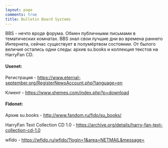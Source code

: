 ```yaml
---
layout: page
comments: true
title: Bulletin Board Systems
---
```


BBS - нечто вроде форума. Обмен публичными письмами в тематических комнатах. BBS знал свои лучшие дни во времена раннего Интернета, сейчас существует в полумёртвом состоянии. От былого величия остались одни следы: архив su.books и коллекция текстов на HarryFan CD.

#### Usenet:

Регистрация - <https://www.eternal-september.org/RegisterNewsAccount.php?language=en>

Клиент - <https://www.shemes.com/index.php?p=download>

#### Fidonet:

Архив su.books - <http://www.fandom.ru/fido/su_books/>

HarryFan Text Collection CD 1.0 - <https://archive.org/details/harry-fan-text-collection-cd-1.0>

wfido - <https://wfido.ru/wfido/?login=1&area=NETMAIL&message=>